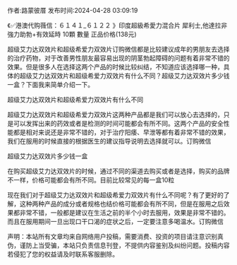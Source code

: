 <p>作者:路蒙彼厝 发布时间:2024-04-28 03:09:19</p>
<p>《✅港澳代购薇信：６１４１_６１２２ 》印度超級希愛力混合片 犀利士,他達拉非 強力助勃+有效延時 10顆 數量 正品价格(138元) </p>
									<p>超级艾力达双效片和超级希爱力双效片订购微信都是比较建议成年的男朋友去选择的治疗药物，对于改善男性朋友最容易出现的阴茎勃起障碍的问题有着非常不错的效果。但是很多人在选择这两个产品的时候比较纠结，不知道应该选择哪一种，具体的超级艾力达双效片和超级希爱力双效片有什么不同？超级艾力达双效片多少钱一盒？下面我来简单介绍一下。</p><p></p><p></p><p>超级艾力达双效片和超级希爱力双效片有什么不同</p><p></p><p>超级艾力达双效片和超级希爱力双效片这两种产品都是我们可以放心去选择的，只是可以发挥出来的药效或者是检测的时间可能都会有所不同。这两个产品的安全性能都是相对来说还是非常不错的，对于治疗阳痿、早泄等都有着非常不错的效果，我们在服用的时候直接的根据医生的建议指导说明去选择就可以。订购微信</p><p></p><p></p><p>超级艾力达双效片多少钱一盒</p><p></p><p>在购买超级艾力达双效片的时候，通过不同的渠道去购买或者是选择，购买的品牌不一样，价格可能都会有所不同。目前比较常见的每一盒10粒</p><p></p><p></p><p>现在我们对于超级艾力达双效片和超级希爱力双效片有什么不同呢？有了更好的了解，这种两种产品的成分或者规格也结价格可能都会有所不同，但是在服用之后效果都非常不错，一般都是建议在生活之前的半个小时去服用，效果是非常不错的。而且在服用期间一旦出现口干口渴的症状之后，一定要注意多喝温水。订购微信</p>				声明：本站所有文章均来自网络用户投稿，需要消费、投资的项目请注意识别真伪，谨防上当受骗，本站只负责信息刊登，不提供内容鉴别及纠纷问题。投稿内容若侵犯了您的权益请及时联系客服删除。				
